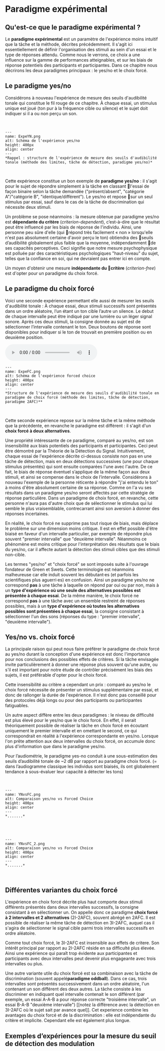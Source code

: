 # Paradigme expérimental

## Qu'est-ce que le paradigme expérimental ?

Le **paradigme expérimental** est un paramètre de l'expérience moins intuitif que la tâche et la méthode, décrites précédemment. Il s'agit ici essentiellement de définir l'organisation des stimuli au sein d'un essai et le type de réponses attendu. Comme nous le verrons, ce choix a une influence sur la gamme de performances atteignables, et sur les biais de réponse potentiels des participants et participantes. Dans ce chapitre nous décrirons les deux paradigmes principaux : le yes/no et le choix forcé.

## Le paradigme yes/no 

Considérons à nouveau l'expérience de mesure des seuils d'audibilité tonale qui constitue le fil rouge de ce chapitre. À chaque essai, un stimulus unique est joué (ton pur à la fréquence cible ou silence) et le sujet doit indiquer si il a ou non perçu un son.

<br /> 

```{figure} ExpeYN.png
---
name: ExpeYN.png
alt: Schéma de l'expérience yes/no
height: 400px
align: center
---
*Rappel : structure de l'expérience de mesure des seuils d'audibilité tonale (méthode des limites, tâche de détection, paradigme yes/no)*
```

<br /> 

Cette expérience constitue un bon exemple de **paradigme yes/no** : il s'agit pour le sujet de répondre simplement à la tâche en classant l'essai de façon binaire selon la tâche demandée  ("présent/absent", "catégorie A"/"catégorie B", "identique/différent"). Le yes/no et repose sur un seul stimulus par essai, sauf dans le cas de la tâche de discrimination qui nécessite deux stimuli.

Un problème se pose néanmoins : la mesure obtenue par paradigme yes/no est **dépendante du critère** (*criterion-dependent*), c’est-à-dire que le résultat peut être influencé par les biais de réponse de l'individu. Ainsi, une personne peu sûre d'elle (qui répond très facilement « non » lorsqu'elle n'est pas absolument certaine d'avoir perçu le ton) obtiendra des seuils d’audibilité globalement plus faible que la moyenne, indépendamment de ses capacités perceptives. Ceci signifie que notre mesure psychophysique est polluée par des caractéristiques psychologiques "haut-niveau" du sujet, telles que la confiance en soi, qui ne devraient pas entrer ici en compte.

Un moyen d'obtenir une mesure **indépendante du critère** (*criterion-free*) est d'opter pour un paradigme du choix forcé.

## Le paradigme du choix forcé

Voici une seconde expérience permettant elle aussi de mesurer les seuils d'audibilité tonale :
À chaque essai, deux stimuli successifs sont présentés dans un ordre aléatoire, l’un étant un ton cible l’autre un silence. Le debut de chaque intervalle peut être indiqué par une lumière ou un léger signal sonore. Après ces deux stimuli, la consigne donnée au sujet est de sélectionner l’intervalle contenant le ton. Deux boutons de réponse sont disponibles pour indiquer si le ton de trouvait en première position ou en deuxième position.

<audio controls>
  <source src="https://github.com/LeoVarnet/psychoac-manuel-fr/raw/refs/heads/main/lecture/methodo/2AFC.wav" type="audio/wav">
</audio>

<br /> 

```{figure} ExpeFC.png
---
name: ExpeFC.png
alt: Schéma de l'expérience forced choice
height: 400px
align: center
---
*Structure de l'expérience de mesure des seuils d'audibilité tonale en paradigme de choix forcé (méthode des limites, tâche de détection, paradigme 2AFC)**
```

<br /> 

Cette seconde expérience repose sur la même tâche et la même méthode que la précédente, en revanche le paradigme est différent : il s'agit d'un **choix forcé à deux alternatives**.

Une propriété intéressante de ce paradigme, comparé au yes/no, est son insensibilité aux biais potentiels des participants et participantes. Ceci peut être démontré par la Théorie de la Détection du Signal. Intuitivement, chaque essai de l'expérience décrite ci-dessus consiste non pas en une tâche de détection, mais en deux détections successives (une pour chaque stimulus présentés) qui sont ensuite comparées l'une avec l'autre. De ce fait, le biais de réponse éventuel s’applique de la même façon aux deux stimuli, et ainsi se compense dans le choix de l’intervalle. Considérons à nouveau l'exemple de la personne réticente à répondre "j'ai entendu le ton" à moins d'être absolument certaine de sa réponse. Comme on l'a vu ses résultats dans un paradigme yes/no seront affectés par cette stratégie de réponse particulière. Dans un paradigme de choix forcé, en revanche, cette personne n'aura pas d'autre choix que de sélectionner le stimulus qui lui semble le plus vraisemblable, contrecarrant ainsi son aversion à donner des réponses incertaines.

En réalité, le choix forcé ne supprime pas tout risque de biais, mais déplace le problème sur une dimension moins critique. Il est en effet possible d'être biaisé en faveur d'un intervalle particulier, par exemple de répondre plus souvent "premier intervalle" que "deuxième intervalle". Néanmoins ce phénomène est moins critique pour l'interprétation des résultats que le biais du yes/no, car il affecte autant la détection des stimuli cibles que des stimuli non-cible.

Les termes "yes/no" et "choix forcé" se sont imposés suite à l'ouvrage fondateur de Green et Swets. Cette terminologie est néanmoins malheureuse car elle induit souvent les débutant·es (et parfois les scientifiques plus aguerri·es) en confusion. Ainsi un paradigme yes/no ne correspond **pas** à une tâche à laquelle on répond par oui ou par non, mais à un **type d'expérience où une seule des alternatives possibles est présentée à chaque essai**. De la même manière, le choix forcé ne correspond **pas** à une tâche avec un ensemble restreint de réponses possibles, mais à un **type d'expérience où toutes les alternatives possibles sont présentées à chaque essai**, la consigne consistant à sélectionner l'un des sons (réponses du type : "premier intervalle", "deuxième intervalle").

## Yes/no vs. choix forcé

La principale raison qui peut nous faire préférer le paradigme de choix forcé au yes/no durant la conception d'une expérience est donc l'importance pour nos conclusions des possibles effets de critères. Si la tâche envisagée invite particulièrement à donner une réponse plus souvent qu'une autre, ou s'il est important pour notre étude de contrôler précisément les biais des sujets, il est préférable d'opter pour le choix forcé.

Cette insensibilité au critère a cependant un prix : comparé au yes/no le choix forcé nécessite de présenter un stimulus supplémentaire par essai, et donc de rallonger la durée de l'expérience. Il n'est donc pas conseillé pour des protocoles déjà longs ou pour des participants ou participantes fatiguables.

Un autre aspect diffère entre les deux paradigmes : le niveau de difficulté est plus élevé pour le yes/no que le choix forcé. En effet, il serait théoriquement possible de réaliser la tâche en choix forcé en écoutant uniquement le premier intervalle et en omettant le second, ce qui correspondrait en réalité à l'expérience correspondante en yes/no. Lorsque l'on prête attention aux deux intervalles du choix forcé, on accumule donc plus d'information que dans le paradigme yes/no.

Pour l’audiométrie, le paradigme yes-no conduit à une sous-estimation des seuils d’audibilité tonale de ~2 dB par rapport au paradigme choix forcé.
(= dans l’audiogramme classique les individus sont biaisés, ils ont globalement tendance à sous-évaluer leur capacité à détecter les tons)

<br /> 

```{figure} YNvsFC.png
---
name: YNvsFC.png
alt: Comparaison yes/no vs Forced Choice
height: 400px
align: center
---
*.......*
```

<br /> 

<br /> 

```{figure} YNvsFC_2.png
---
name: YNvsFC_2.png
alt: Comparaison yes/no vs Forced Choice
height: 400px
align: center
---
*.......*
```

<br /> 


## Différentes variantes du choix forcé 

L'expérience en choix forcé décrite plus haut comporte deux stimuli différents présentés dans deux intervalles successifs, la consigne consistant à en sélectionner un. On appelle donc ce paradigme **choix forcé à 2 intervalles et 2 alternatives** (2I-2AFC), souvent abrégé en 2AFC. Il est possible de réaliser la même tâche de détection en 3I-2AFC, auquel cas il s'agira de sélectionner le signal cible parmi trois intervalles successifs en ordre aléatoire. 

Comme tout choix forcé, le 3I-2AFC est insensible aux effets de critere. Son intérêt principal par rapport au 2I-2AFC réside en sa difficulté plus élevée. Ainsi une expérience qui paraît trop évidente aux participantes et participants avec deux intervalles peut devenir plus engageante avec trois intervalles ou plus. 

Une autre variante utile du choix forcé est sa combinaison avec la tâche de discrimination (souvent appelé**paradigme oddball**). Dans ce cas, trois intervalles sont présentés successivement dans un ordre aléatoire, l'un contenant un son différent des deux autres. La tâche consiste à les discriminer en indiquant quel intervalle contenait le son différent  (par exemple, un essai A-A-B a pour réponse correcte "troisième intervalle", un essai B-A-B "deuxième intervalle") [[notez la différence avec la détection en 3I-2AFC où le sujet sait par avance quel]]. Cet experience combine les avantages du choix forcé et de la discrimination : elle est indépendante du critère et implicite. Cependant elle est également plus longue.

## Exemples d’expériences pour la mesure du seuil de détection des modulation

